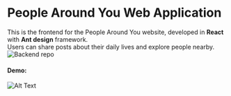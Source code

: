 # People Around You Web Application

This is the frontend for the People Around You website, developed in **React** with **Ant design** framework. <br>
Users can share posts about their daily lives and explore people nearby.<br>
![Backend repo](https://github.com/jylu2020/PeopleAroundYouBackend) <br>
#### Demo:<br>
![Alt Text](demo.gif) 

